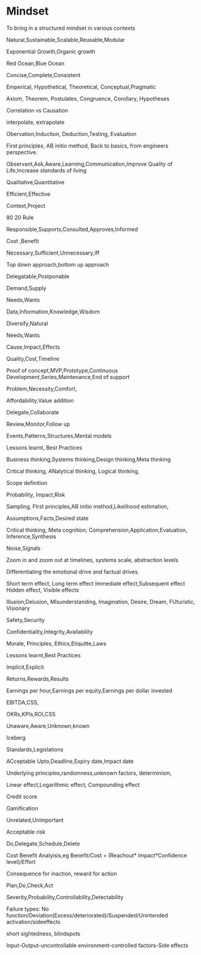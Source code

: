 # Mindset
To bring in a structured mindset in various contexts




Natural,Sustainable,Scalable,Reusable,Modular

Exponential Growth,Organic growth

Red Ocean,Blue Ocean

Concise,Complete,Consistent


Emperical, Hypothetical, Theoretical, Conceptual,Pragmatic



Axiom, Theorem, Postulates, Congruence, Corollary, Hypotheses



Correlation vs Causation

interpolate, extrapolate

Obervation,Induction, Deduction,Testing, Evaluation

First principles, AB initio method, Back to basics, from engineers perspective.




Observant,Ask,Aware,Learning,Communication,Improve Quality of Life,Increase standards of living

Qualitative,Quantitative

Efficient,Effective

Context,Project

80 20 Rule

Responsible,Supports,Consulted,Approves,Informed

Cost ,Benefit

Necessary,Sufficient,Unnecessary,iff

Top down approach,bottom up approach

Delegatable,Postponable

Demand,Supply

Needs,Wants

Data,Information,Knowledge,Wisdom

Diversify,Natural

Needs,Wants

Cause,Impact,Effects

Quality,Cost,Timeline

Proof of concept,MVP,Prototype,Continuous Development,Series,Maintenance,End of support

Problem,Necessity,Comfort,

Affordability,Value addition

Delegate,Collaborate

Review,Monitor,Follow up

Events,Patterns,Structures,Mental models

Lessons learnt, Best Practices

Business thinking,Systems thinking,Design thinking,Meta thinking

Critical thinking, ANalytical thinking, Logical thinking,

Scope definition

Probability, Impact,Risk

Sampling, FIrst principles,AB initio method,Likelihood estimation,

Assumptions,Facts,Desired state

Critical thinking, Meta cognition, Comprehension,Application,Evaluation, Inference,Synthesis

Noise,Signals

Zoom in and zoom out at timelines, systems scale, abstraction levels

Differentiating the emotional drive and factual drives.

Short term effect, Long term effect
Immediate effect,Subsequent effect
Hidden effect, Visible effects

Illusion,Delusion, MIsunderstanding, Imagination, Desire, Dream, FUturistic, Visionary

Safety,Security

Confidentiality,Integrity,Availability

Morale, Principles, Ethics,Etiquitte,Laws

Lessons learnt,Best Practices

Implicit,Explicit

Returns,Rewards,Results

Earnings per hour,Earnings per equity,Earnings per dollar invested

EBITDA,CSS,


OKRs,KPIs,ROI,CSS

Unaware,Aware,Unknown,known

Iceberg

Standards,Legislations

ACceptable Upto,Deadline,Expiry date,Impact date

Underlying principles,randomness,unknown factors, determinism,	

Linear effect,Logarithmic effect, Compounding effect

Credit score


Gamification

Unrelated,Unimportant

Acceptable risk

Do,Delegate,Schedule,Delete

Cost Benefit Analyisis,eg  Benefit/Cost = (Reachout* Impact*Confidence level)/Effort

Consequence for inaction, reward for action

Plan,Do,Check,Act

Severity,Probability,Controllability,Detectability

Failure types: No function/Deviation(Excess/deteriorated)/Suspended/Unintended activation/sideeffects


short sightedness, blindspots


Input-Output-uncontrollable environment-controlled factors-Side effects










